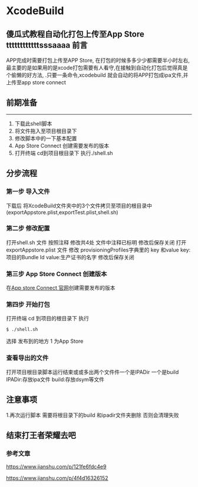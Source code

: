 # XcodeBuild
傻瓜式教程自动化打包上传至App Store
ttttttttttttsssaaaa
前言
---
  APP完成时需要打包上传至APP Store, 在打包的时候多多少少都需要半小时左右,最主要的是如果用的是xcode打包需要有人看守,在接触到自动化打包后觉得真是个偷懒的好方法,
 .只要一条命令,xcodebuild 就会自动的将APP打包成ipa文件,并上传至app store connect
 
## 前期准备
---
1. 下载此shell脚本
2. 将文件拖入至项目根目录下
3. 修改脚本中的一下基本配置
4. App Store Connect 创建需要发布的版本
5. 打开终端 cd到项目根目录下 执行./shell.sh 

## 分步流程
### 第一步 导入文件
下载后 将XcodeBuild文件夹中的3个文件拷贝至项目的根目录中(exportAppstore.plist,exportTest.plist,shell.sh)
### 第二步 修改配置
打开shell.sh 文件
按照注释 修改共4处 文件中注释已标明 修改后保存关闭
打开exportAppstore.plist 文件
修改 provisioningProfiles字典里的 key 和value
key:项目的Bundle Id
value:生产证书的名字
修改后保存关闭
### 第三步 App Store Connect 创建版本
在[App store Connect 官网](https://itunesconnect.apple.com/login)创建需要发布的版本
### 第四步 开始打包 
打开终端 cd 到项目的根目录下
执行
```CPP，monokai
$ ./shell.sh
```
选择 发布到的地方 1 为App Store
### 查看导出的文件
打开项目根目录脚本运行结束或或多出两个文件件一个是IPADir 一个是build
IPADir:存放ipa文件
build:存放dsym等文件
## 注意事项
1.再次运行脚本 需要将根目录下的build 和ipadir文件夹删除 否则会清理失败
## 结束打王者荣耀去吧
  ### 参考文章
https://www.jianshu.com/p/121fe6fdc4e9

https://www.jianshu.com/p/4f4d16326152






